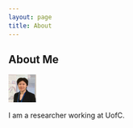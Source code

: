 ```yaml
---
layout: page
title: About
---
```


## About Me

![image tooltip here](/assets/Profile_May2023-TINY.png)

I am a researcher working at UofC.

